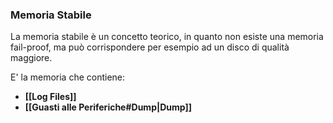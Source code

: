 ### Memoria Stabile
La memoria stabile è un concetto teorico, in quanto non esiste una memoria fail-proof, ma può corrispondere per esempio ad un disco di qualità maggiore.

E' la memoria che contiene:
- **[[Log Files]]**
- **[[Guasti alle Periferiche#Dump|Dump]]**